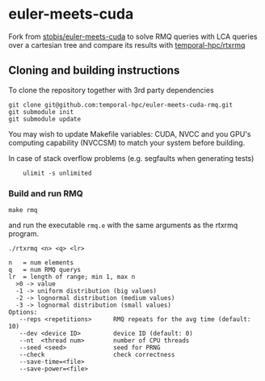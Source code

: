 # euler-meets-cuda

Fork from [stobis/euler-meets-cuda](https://github.com/stobis/euler-meets-cuda/tree/master) to solve RMQ queries with LCA
queries over a cartesian tree and compare its results with [temporal-hpc/rtxrmq](https://github.com/temporal-hpc/rtxrmq)


## Cloning and building instructions
To clone the repository together with 3rd party dependencies
```shell
git clone git@github.com:temporal-hpc/euler-meets-cuda-rmq.git
git submodule init
git submodule update
```

You may wish to update Makefile variables: CUDA, NVCC and you GPU's computing capability (NVCCSM) to match your system before building.

In case of stack overflow problems (e.g. segfaults when generating tests)
```shell
    ulimit -s unlimited
```


### Build and run RMQ
```shell
make rmq
```
and run the executable `rmq.e` with the same arguments as the rtxrmq program.

```
./rtxrmq <n> <q> <lr>

n   = num elements
q   = num RMQ querys
lr  = length of range; min 1, max n
  >0 -> value
  -1 -> uniform distribution (big values)
  -2 -> lognormal distribution (medium values)
  -3 -> lognormal distribution (small values)
Options:
   --reps <repetitions>      RMQ repeats for the avg time (default: 10)
   --dev <device ID>         device ID (default: 0)
   --nt  <thread num>        number of CPU threads
   --seed <seed>             seed for PRNG
   --check                   check correctness
   --save-time=<file>
   --save-power=<file>
```



